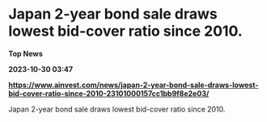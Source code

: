 # Japan 2-year bond sale draws lowest bid-cover ratio since 2010.
**Top News**

**2023-10-30 03:47**

**https://www.ainvest.com/news/japan-2-year-bond-sale-draws-lowest-bid-cover-ratio-since-2010-23101000157cc1bb9f8e2e03/**

Japan 2-year bond sale draws lowest bid-cover ratio since 2010.